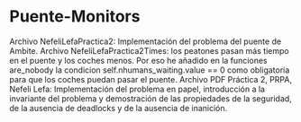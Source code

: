 # Puente-Monitors
Archivo NefeliLefaPractica2: Implementación del problema del puente de Ambite. 
Archivo NefeliLefaPractica2Times: los peatones pasan más tiempo en el puente y los coches menos. Por eso he añadido en la funciones are_nobody la condicion self.nhumans_waiting.value == 0 como obligatoria para que los coches puedan pasar el puente. 
Archivo PDF Práctica 2, PRPA, Nefeli Lefa: Implementación del problema en papel, introducción a la invariante del problema y demostración de las propiedades de la seguridad, de la ausencia de deadlocks y de la ausencia de inanición. 



